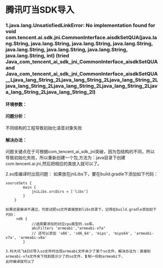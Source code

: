 # 腾讯叮当SDK导入

### 1.java.lang.UnsatisfiedLinkError: No implementation found for void com.tencent.ai.sdk.jni.CommonInterface.aisdkSetQUA(java.lang.String, java.lang.String, java.lang.String, java.lang.String, java.lang.String, java.lang.String, java.lang.String, java.lang.String, int) (tried Java_com_tencent_ai_sdk_jni_CommonInterface_aisdkSetQUA and Java_com_tencent_ai_sdk_jni_CommonInterface_aisdkSetQUA__Ljava_lang_String_2Ljava_lang_String_2Ljava_lang_String_2Ljava_lang_String_2Ljava_lang_String_2Ljava_lang_String_2Ljava_lang_String_2Ljava_lang_String_2I)

#### 环境参数：

#### 问题分析：
不同结构的工程导致初始化语音对象失败

#### 解决办法：
问题关键点在于可根据com_tencent_ai_sdk_jni突破，因为包结构的不同，所以导致初始化失败，所以重新创建一个包,方法为：java目录下创建com.tencent.ai.jni,然后把相应的类放入就可以了。

2.so库编译时出现问题： 如果放在jniLibs下，要在build.gradle下添加如下代码： 
```
sourceSets {
        main {
            jniLibs.srcDirs = ['libs']
        }
    }

如果还是编译不通过，可尝试把so文件直接放到libs目录下，记得在build.gradle添加如下代码：
     ndk {
            //选择要添加的对应cpu类型的.so库。
            abiFilters 'armeabi',"armeabi-v7a"
            // 还可以添加 'x86', 'x86_64', 'mips', 'mips64', 'armeabi-v7a', 'armeabi-v8a'
        }
        
3.科大讯飞AIUI导入so文件时出现armeabi文件夹少了某个so文件，解决办法为：直接到armeabi-v7a文件夹下找到提示少了的so文件，复制一份到armeabi下，
此时编译就可以了
